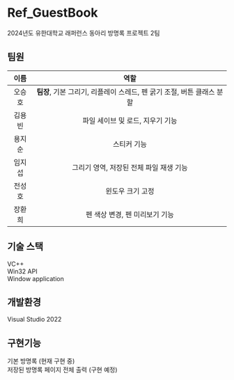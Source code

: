 # Ref_GuestBook
2024년도 유한대학교 래퍼런스 동아리 방명록 프로젝트 2팀

## 팀원
| 이름 | 역할 |
| :---: | :---: |
| 오승호 | <b>팀장</b>, 기본 그리기, 리플레이 스레드, 펜 굵기 조절, 버튼 클래스 분할 |
| 김용빈 | 파일 세이브 및 로드, 지우기 기능 |
| 용지순 | 스티커 기능 |
| 임지섭 | 그리기 영역, 저장된 전체 파일 재생 기능 |
| 전성호 | 윈도우 크기 고정 |
| 장환희 | 펜 색상 변경, 펜 미리보기 기능 |

## 기술 스택
VC++<br>
Win32 API<br>
Window application<br>

## 개발환경
Visual Studio 2022

## 구현기능
기본 방명록 (현재 구현 중)<br>
저장된 방명록 페이지 전체 출력 (구현 예정)<br>

